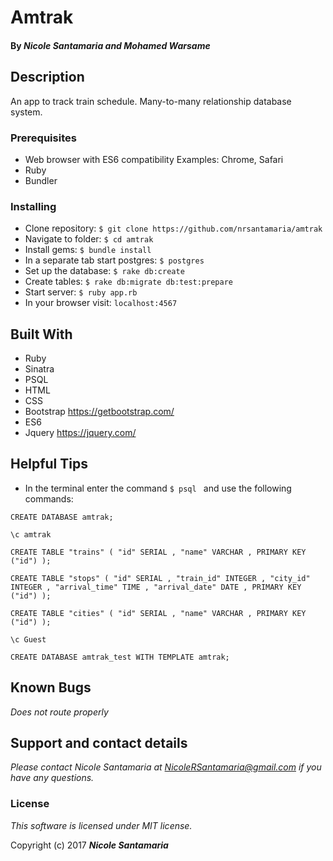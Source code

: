 
# Amtrak

#### By _**Nicole Santamaria** and **Mohamed Warsame**_

## Description
An app to track train schedule. Many-to-many relationship database system.

### Prerequisites

* Web browser with ES6 compatibility
Examples: Chrome, Safari
* Ruby
* Bundler

### Installing

* Clone repository: `$ git clone https://github.com/nrsantamaria/amtrak`
* Navigate to folder: `$ cd amtrak`
* Install gems: `$ bundle install`
* In a separate tab start postgres: `$ postgres`
* Set up the database: `$ rake db:create`
* Create tables: `$ rake db:migrate db:test:prepare`
* Start server: `$ ruby app.rb`
* In your browser visit: `localhost:4567`

## Built With

* Ruby
* Sinatra
* PSQL
* HTML
* CSS
* Bootstrap https://getbootstrap.com/
* ES6
* Jquery https://jquery.com/

## Helpful Tips

* In the terminal enter the command `$ psql ` and use the following commands:
```
CREATE DATABASE amtrak;

\c amtrak

CREATE TABLE "trains" ( "id" SERIAL , "name" VARCHAR , PRIMARY KEY ("id") );

CREATE TABLE "stops" ( "id" SERIAL , "train_id" INTEGER , "city_id" INTEGER , "arrival_time" TIME , "arrival_date" DATE , PRIMARY KEY ("id") );

CREATE TABLE "cities" ( "id" SERIAL , "name" VARCHAR , PRIMARY KEY ("id") );

\c Guest

CREATE DATABASE amtrak_test WITH TEMPLATE amtrak;
```

## Known Bugs

_Does not route properly_

## Support and contact details

_Please contact Nicole Santamaria at NicoleRSantamaria@gmail.com if you have any questions._


### License

*This software is licensed under MIT license.*

Copyright (c) 2017 **_Nicole Santamaria_**
